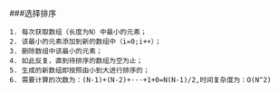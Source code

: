 ###选择排序

    1. 每次获取数组（长度为N）中最小的元素；
    2. 该最小的元素添加到新的数组中（i=0;i++）；
    3. 删除数组中该最小的元素；
    4. 如此反复，直到待排序的数组为空为止；
    5. 生成的新数组即按照由小到大进行排序的；
    6. 需要计算的次数为：(N-1)+(N-2)+···+1+0=N(N-1)/2,时间复杂度为：O(N^2)